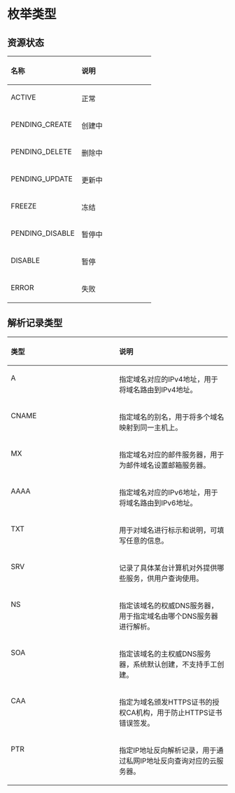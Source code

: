 # 枚举类型<a name="dns_api_80005"></a>

## 资源状态<a name="section33673592114748"></a>

<a name="tde83b87dac4e449a8d10d9f1f2b60610"></a>
<table><thead align="left"><tr id="r573153cf4ec248f696fae1832f1085ff"><th class="cellrowborder" valign="top" width="49.16%" id="mcps1.1.3.1.1"><p id="p118921015172214"><a name="p118921015172214"></a><a name="p118921015172214"></a>名称</p>
</th>
<th class="cellrowborder" valign="top" width="50.839999999999996%" id="mcps1.1.3.1.2"><p id="a5e9ca2dd161d43db9cffecb410ccdc09"><a name="a5e9ca2dd161d43db9cffecb410ccdc09"></a><a name="a5e9ca2dd161d43db9cffecb410ccdc09"></a>说明</p>
</th>
</tr>
</thead>
<tbody><tr id="r5ced8af19c8a4f43ab8489ab1eb2704a"><td class="cellrowborder" valign="top" width="49.16%" headers="mcps1.1.3.1.1 "><p id="p36239781171039"><a name="p36239781171039"></a><a name="p36239781171039"></a>ACTIVE</p>
</td>
<td class="cellrowborder" valign="top" width="50.839999999999996%" headers="mcps1.1.3.1.2 "><p id="ae8f35735177047f3822bbff19c5b4a45"><a name="ae8f35735177047f3822bbff19c5b4a45"></a><a name="ae8f35735177047f3822bbff19c5b4a45"></a>正常</p>
</td>
</tr>
<tr id="r596acf33dcef4692a64e275eb4fa3512"><td class="cellrowborder" valign="top" width="49.16%" headers="mcps1.1.3.1.1 "><p id="aa16c47ad0cab41e3807b4bfedb44c69d"><a name="aa16c47ad0cab41e3807b4bfedb44c69d"></a><a name="aa16c47ad0cab41e3807b4bfedb44c69d"></a>PENDING_CREATE</p>
</td>
<td class="cellrowborder" valign="top" width="50.839999999999996%" headers="mcps1.1.3.1.2 "><p id="a13a182357685453ba29bdd41fc8c62d3"><a name="a13a182357685453ba29bdd41fc8c62d3"></a><a name="a13a182357685453ba29bdd41fc8c62d3"></a>创建中</p>
</td>
</tr>
<tr id="r0be3faa7a02f4a91b7691587bbbd7277"><td class="cellrowborder" valign="top" width="49.16%" headers="mcps1.1.3.1.1 "><p id="p13869547204"><a name="p13869547204"></a><a name="p13869547204"></a>PENDING_DELETE</p>
</td>
<td class="cellrowborder" valign="top" width="50.839999999999996%" headers="mcps1.1.3.1.2 "><p id="a16549399fcee437ea49adaacff6ab147"><a name="a16549399fcee437ea49adaacff6ab147"></a><a name="a16549399fcee437ea49adaacff6ab147"></a>删除中</p>
</td>
</tr>
<tr id="r87d694510fd54000ab7a93edc0b769d3"><td class="cellrowborder" valign="top" width="49.16%" headers="mcps1.1.3.1.1 "><p id="aa192cc8cf91d468db304a303a543996b"><a name="aa192cc8cf91d468db304a303a543996b"></a><a name="aa192cc8cf91d468db304a303a543996b"></a>PENDING_UPDATE</p>
</td>
<td class="cellrowborder" valign="top" width="50.839999999999996%" headers="mcps1.1.3.1.2 "><p id="aec0178ebf6b147dab2d2c3a63e3711a9"><a name="aec0178ebf6b147dab2d2c3a63e3711a9"></a><a name="aec0178ebf6b147dab2d2c3a63e3711a9"></a>更新中</p>
</td>
</tr>
<tr id="ref21f74f77f74edd824b10d26790fa00"><td class="cellrowborder" valign="top" width="49.16%" headers="mcps1.1.3.1.1 "><p id="a0fb879186e9c475a89c006f141404409"><a name="a0fb879186e9c475a89c006f141404409"></a><a name="a0fb879186e9c475a89c006f141404409"></a>FREEZE</p>
</td>
<td class="cellrowborder" valign="top" width="50.839999999999996%" headers="mcps1.1.3.1.2 "><p id="ab12fc371468e40eba8e04a057ea8d968"><a name="ab12fc371468e40eba8e04a057ea8d968"></a><a name="ab12fc371468e40eba8e04a057ea8d968"></a>冻结</p>
</td>
</tr>
<tr id="row19112144454916"><td class="cellrowborder" valign="top" width="49.16%" headers="mcps1.1.3.1.1 "><p id="p51131344104919"><a name="p51131344104919"></a><a name="p51131344104919"></a>PENDING_DISABLE</p>
</td>
<td class="cellrowborder" valign="top" width="50.839999999999996%" headers="mcps1.1.3.1.2 "><p id="p1611313447491"><a name="p1611313447491"></a><a name="p1611313447491"></a>暂停中</p>
</td>
</tr>
<tr id="row13646175642110"><td class="cellrowborder" valign="top" width="49.16%" headers="mcps1.1.3.1.1 "><p id="p8647115682110"><a name="p8647115682110"></a><a name="p8647115682110"></a>DISABLE</p>
</td>
<td class="cellrowborder" valign="top" width="50.839999999999996%" headers="mcps1.1.3.1.2 "><p id="p8655185692118"><a name="p8655185692118"></a><a name="p8655185692118"></a>暂停</p>
</td>
</tr>
<tr id="row151591954122311"><td class="cellrowborder" valign="top" width="49.16%" headers="mcps1.1.3.1.1 "><p id="p15160195411232"><a name="p15160195411232"></a><a name="p15160195411232"></a>ERROR</p>
</td>
<td class="cellrowborder" valign="top" width="50.839999999999996%" headers="mcps1.1.3.1.2 "><p id="p13160125416233"><a name="p13160125416233"></a><a name="p13160125416233"></a>失败</p>
</td>
</tr>
</tbody>
</table>

## 解析记录类型<a name="section1188113824413"></a>

<a name="table161881338174410"></a>
<table><thead align="left"><tr id="row1818883814420"><th class="cellrowborder" valign="top" width="49.16%" id="mcps1.1.3.1.1"><p id="p121881838184415"><a name="p121881838184415"></a><a name="p121881838184415"></a>类型</p>
</th>
<th class="cellrowborder" valign="top" width="50.839999999999996%" id="mcps1.1.3.1.2"><p id="p17188133817441"><a name="p17188133817441"></a><a name="p17188133817441"></a>说明</p>
</th>
</tr>
</thead>
<tbody><tr id="row11193173804413"><td class="cellrowborder" valign="top" width="49.16%" headers="mcps1.1.3.1.1 "><p id="p452681813516"><a name="p452681813516"></a><a name="p452681813516"></a>A</p>
</td>
<td class="cellrowborder" valign="top" width="50.839999999999996%" headers="mcps1.1.3.1.2 "><p id="p552771875115"><a name="p552771875115"></a><a name="p552771875115"></a>指定域名对应的IPv4地址，用于将域名路由到IPv4地址。</p>
</td>
</tr>
<tr id="row20194163834417"><td class="cellrowborder" valign="top" width="49.16%" headers="mcps1.1.3.1.1 "><p id="p252716185512"><a name="p252716185512"></a><a name="p252716185512"></a>CNAME</p>
</td>
<td class="cellrowborder" valign="top" width="50.839999999999996%" headers="mcps1.1.3.1.2 "><p id="p145271218155112"><a name="p145271218155112"></a><a name="p145271218155112"></a>指定域名的别名，用于将多个域名映射到同一主机上。</p>
</td>
</tr>
<tr id="row419443854411"><td class="cellrowborder" valign="top" width="49.16%" headers="mcps1.1.3.1.1 "><p id="p14527618125117"><a name="p14527618125117"></a><a name="p14527618125117"></a>MX</p>
</td>
<td class="cellrowborder" valign="top" width="50.839999999999996%" headers="mcps1.1.3.1.2 "><p id="p115291318155116"><a name="p115291318155116"></a><a name="p115291318155116"></a>指定域名对应的邮件服务器，用于为邮件域名设置邮箱服务器。</p>
</td>
</tr>
<tr id="row1119423813443"><td class="cellrowborder" valign="top" width="49.16%" headers="mcps1.1.3.1.1 "><p id="p3530131875111"><a name="p3530131875111"></a><a name="p3530131875111"></a>AAAA</p>
</td>
<td class="cellrowborder" valign="top" width="50.839999999999996%" headers="mcps1.1.3.1.2 "><p id="p19531111855112"><a name="p19531111855112"></a><a name="p19531111855112"></a>指定域名对应的IPv6地址，用于将域名路由到IPv6地址。</p>
</td>
</tr>
<tr id="row1619417389440"><td class="cellrowborder" valign="top" width="49.16%" headers="mcps1.1.3.1.1 "><p id="p1353171865116"><a name="p1353171865116"></a><a name="p1353171865116"></a>TXT</p>
</td>
<td class="cellrowborder" valign="top" width="50.839999999999996%" headers="mcps1.1.3.1.2 "><p id="p753151813513"><a name="p753151813513"></a><a name="p753151813513"></a>用于对域名进行标示和说明，可填写任意的信息。</p>
</td>
</tr>
<tr id="row0195113810446"><td class="cellrowborder" valign="top" width="49.16%" headers="mcps1.1.3.1.1 "><p id="p053171817511"><a name="p053171817511"></a><a name="p053171817511"></a>SRV</p>
</td>
<td class="cellrowborder" valign="top" width="50.839999999999996%" headers="mcps1.1.3.1.2 "><p id="p10532718185116"><a name="p10532718185116"></a><a name="p10532718185116"></a>记录了具体某台计算机对外提供哪些服务，供用户查询使用。</p>
</td>
</tr>
<tr id="row111951338194417"><td class="cellrowborder" valign="top" width="49.16%" headers="mcps1.1.3.1.1 "><p id="p1253201895116"><a name="p1253201895116"></a><a name="p1253201895116"></a>NS</p>
</td>
<td class="cellrowborder" valign="top" width="50.839999999999996%" headers="mcps1.1.3.1.2 "><p id="p1453317180511"><a name="p1453317180511"></a><a name="p1453317180511"></a>指定该域名的权威DNS服务器，用于指定域名由哪个DNS服务器进行解析。</p>
</td>
</tr>
<tr id="row19715175375020"><td class="cellrowborder" valign="top" width="49.16%" headers="mcps1.1.3.1.1 "><p id="p053315188513"><a name="p053315188513"></a><a name="p053315188513"></a>SOA</p>
</td>
<td class="cellrowborder" valign="top" width="50.839999999999996%" headers="mcps1.1.3.1.2 "><p id="p753317183516"><a name="p753317183516"></a><a name="p753317183516"></a>指定该域名的主权威DNS服务器，系统默认创建，不支持手工创建。</p>
</td>
</tr>
<tr id="row207175720505"><td class="cellrowborder" valign="top" width="49.16%" headers="mcps1.1.3.1.1 "><p id="p553410185517"><a name="p553410185517"></a><a name="p553410185517"></a>CAA</p>
</td>
<td class="cellrowborder" valign="top" width="50.839999999999996%" headers="mcps1.1.3.1.2 "><p id="p1053413189516"><a name="p1053413189516"></a><a name="p1053413189516"></a>指定为域名颁发HTTPS证书的授权CA机构，用于防止HTTPS证书错误签发。</p>
</td>
</tr>
<tr id="row85852011516"><td class="cellrowborder" valign="top" width="49.16%" headers="mcps1.1.3.1.1 "><p id="p1353461885110"><a name="p1353461885110"></a><a name="p1353461885110"></a>PTR</p>
</td>
<td class="cellrowborder" valign="top" width="50.839999999999996%" headers="mcps1.1.3.1.2 "><p id="p1853451819513"><a name="p1853451819513"></a><a name="p1853451819513"></a>指定IP地址反向解析记录，用于通过私网IP地址反向查询对应的云服务器。</p>
</td>
</tr>
</tbody>
</table>

